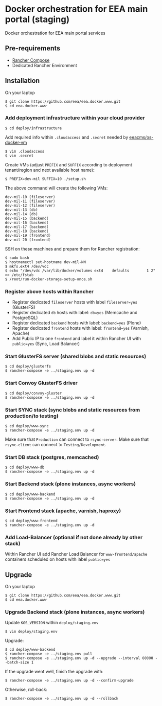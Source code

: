 # Docker orchestration for EEA main portal (staging)

Docker orchestration for EEA main portal services

## Pre-requirements

* [Rancher Compose](http://docs.rancher.com/rancher/rancher-compose/)
* Dedicated Rancher Environment

## Installation

On your laptop

    $ git clone https://github.com/eea/eea.docker.www.git
    $ cd eea.docker.www

### Add deployment infrastructure within your cloud provider

    $ cd deploy/infrastructure

Add required info within `.cloudaccess` and `.secret` needed by [eeacms/os-docker-vm](https://github.com/eea/eea.docker.openstack.host#usage)

    $ vim .cloudaccess
    $ vim .secret

Create VMs (adjust `PREFIX` and `SUFFIX` according to deployment tenant/region and next available host name):

    $ PREFIX=dev-mil SUFFIX=10 ./setup.sh

The above command will create the following VMs:

    dev-mil-10 (fileserver)
    dev-mil-11 (fileserver)
    dev-mil-12 (fileserver)
    dev-mil-13 (db)
    dev-mil-14 (db)
    dev-mil-15 (backend)
    dev-mil-16 (backend)
    dev-mil-17 (backend)
    dev-mil-18 (backend)
    dev-mil-19 (frontend)
    dev-mil-20 (frontend)

SSH on these machines and prepare them for Rancher registration:

    $ sudo bash
    $ hostnamectl set-hostname dev-mil-NN
    $ mkfs.ext4 /dev/vdc
    $ echo "/dev/vdc /var/lib/docker/volumes ext4    defaults        1 2" >> /etc/fstab
    $ /root/run-docker-storage-setup-once.sh

### Register above hosts within Rancher

* Register dedicated `fileserver` hosts with label `fileserver=yes` (GlusterFS)
* Register dedicated `db` hosts with label: `db=yes` (Memcache and PostgreSQL)
* Register dedicated `backend` hosts with label: `backend=yes` (Plone)
* Register dedicated `frontend` hosts with label: `frontend=yes` (Varnish, Apache)
* Add Public IP to one `frontend` and label it within Rancher UI with `public=yes` (Sync, Load Balancer)

### Start GlusterFS server (shared blobs and static resources)

    $ cd deploy/glusterfs
    $ rancher-compose -e ../staging.env up -d

### Start Convoy GlusterFS driver

    $ cd deploy/convoy-gluster
    $ rancher-compose -e ../staging.env up -d

### Start SYNC stack (sync blobs and static resources from production/to testing)

    $ cd deploy/www-sync
    $ rancher-compose -e ../staging.env up -d

Make sure that `Production` can connect to `rsync-server`.
Make sure that `rsync-client` can connect to `Testing/Development`.

### Start DB stack (postgres, memcached)

    $ cd deploy/www-db
    $ rancher-compose -e ../staging.env up -d

### Start Backend stack (plone instances, async workers)

    $ cd deploy/www-backend
    $ rancher-compose -e ../staging.env up -d

### Start Frontend stack (apache, varnish, haproxy)

    $ cd deploy/www-frontend
    $ rancher-compose -e ../staging.env up -d

### Add Load-Balancer (optional if not done already by other stack)

Within Rancher UI add Rancher Load Balancer for `www-frontend/apache` containers
scheduled on hosts with label `public=yes`

## Upgrade

On your laptop

    $ git clone https://github.com/eea/eea.docker.www.git
    $ cd eea.docker.www

### Upgrade Backend stack (plone instances, async workers)

Update `KGS_VERSION` within `deploy/staging.env`

    $ vim deploy/staging.env

Upgrade:

    $ cd deploy/www-backend
    $ rancher-compose -e ../staging.env pull
    $ rancher-compose -e ../staging.env up -d --upgrade --interval 60000 --batch-size 1

If the upgrade went well, finish the upgrade with:

    $ rancher-compose -e ../staging.env up -d --confirm-upgrade

Otherwise, roll-back:

    $ rancher-compose -e ../staging.env up -d --rollback
